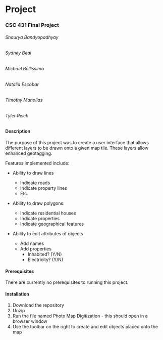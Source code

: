 # Project

### CSC 431 Final Project

###### Shaurya Bandyopadhyay
###### Sydney Beal
###### Michael Bellissimo
###### Natalia Escobar
###### Timothy Manolias
###### Tyler Reich

#### Description

The purpose of this project was to create a user interface that allows different layers to be drawn onto a given map tile. These layers allow enhanced geotagging. 

Features implemented include:
- Ability to draw lines
  - Indicate roads
  - Indicate property lines
  - Etc.
  
- Ability to draw polygons:
  - Indicate residential houses
  - Indicate properties
  - Indicate geographical features
- Ability to edit attributes of objects
  - Add names
  - Add properties
	- Inhabited? (Y/N)
	- Electricity? (Y/N)


#### Prerequisites

There are currently no prerequisites to running this project.


#### Installation

1. Download the repository
2. Unzip
3. Run the file named Photo Map Digitization - this should open in a browser window
4. Use the toolbar on the right to create and edit objects placed onto the map
